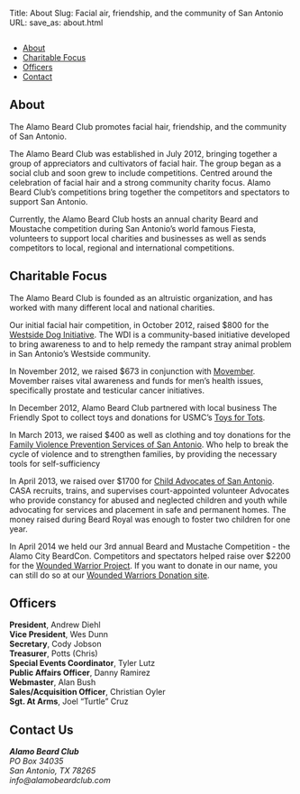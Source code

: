 Title: About
Slug: Facial air, friendship, and the community of San Antonio
URL:
save_as: about.html 

<!-- About Section -->
<div class="row clearfix">
<div class="col-md-12 column" id="about">
<div class="tabbable" id="tabs-81297">
<ul class="nav nav-tabs">
  <li class="active">
    <a href="#panel-about" data-toggle="tab">About</a>
  </li>
  <li>
    <a href="#panel-charity" data-toggle="tab">Charitable Focus</a>
  </li>
  <li>
    <a href="#panel-officers" data-toggle="tab">Officers</a>
  </li>
  <li>
    <a href="#panel-contact" data-toggle="tab">Contact</a>
  </li>
</ul>


<div class="tab-content">
<div class="tab-pane active" id="panel-about">


<p>
<h2>About</h2>
<p>The Alamo Beard Club promotes facial hair, friendship, and the community of San Antonio.</p>

<p>The Alamo Beard Club was established in July 2012, bringing together a group of appreciators and cultivators of facial hair. The group began as a social club and soon grew to include competitions. Centred around the celebration of facial hair and a strong community charity focus. Alamo Beard Club&#8217;s competitions bring together the competitors and spectators to support San Antonio. </p>

<p>Currently, the Alamo Beard Club hosts an annual charity Beard and Moustache competition during San Antonio’s world famous Fiesta, volunteers to support local charities and businesses as well as sends competitors to local, regional and international competitions.</p>
</p>

</div>
<div class="tab-pane" id="panel-charity">
<h2>Charitable Focus</h2>
<p>The Alamo Beard Club is founded as an altruistic organization, and has worked with many different local and national charities.</p>

<p>Our initial facial hair competition, in October 2012, raised $800 for the <a href="http://westsidedoginitiative.blogspot.com/p/about">Westside Dog Initiative</a>. The WDI is a community-based initiative developed to bring awareness to and to help remedy the rampant stray animal problem in San Antonio’s Westside community.</p>

<p>In November 2012, we raised $673 in conjunction with <a href="http://us.movember.com/">Movember</a>. Movember raises vital awareness and funds for men&#8217;s health issues, specifically prostate and testicular cancer initiatives.</p>

<p>In December 2012, Alamo Beard Club partnered with local business The Friendly Spot to collect toys and donations for USMC&#8217;s <a href="http://www.toysfortots.org/">Toys for Tots</a>. </p>

<p>In March 2013, we raised $400 as well as clothing and toy donations for the <a href="http://www.fvps.org/">Family Violence Prevention Services of San Antonio</a>. Who help to break the cycle of violence and to strengthen families, by providing the necessary tools for self-sufficiency</p>

<p>In April 2013, we raised over $1700 for <a href="http://www.casa-satx.org/">Child Advocates of San Antonio</a>. CASA recruits, trains, and supervises court-appointed volunteer Advocates who provide constancy for abused and neglected children and youth while advocating for services and placement in safe and permanent homes. The money raised during Beard Royal was enough to foster two children for one year.</p>

<p>In April 2014 we held our 3rd annual Beard and Mustache Competition - the Alamo City BeardCon. Competitors and spectators helped raise over $2200 for the <a href="http://www.woundedwarriorproject.org/">Wounded Warrior Project</a>. If you want to donate in our name, you can still do so at our <a href="https://support.woundedwarriorproject.org/group-fundraising/alamobeardclub/">Wounded Warriors Donation site</a>.</p>
</div>
<div class="tab-pane" id="panel-officers">
<h2>Officers</h2>
<p><strong>President</strong>, Andrew Diehl<br/>
<strong>Vice President</strong>, Wes Dunn<br/>
<strong>Secretary</strong>, Cody Jobson<br/>
<strong>Treasurer</strong>, Potts (Chris)<br/>
<strong>Special Events Coordinator</strong>, Tyler Lutz<br/>
<strong>Public Affairs Officer</strong>, Danny Ramirez<br/>
<strong>Webmaster</strong>, Alan Bush<br/>
<strong>Sales/Acquisition Officer</strong>, Christian Oyler<br/>
<strong>Sgt. At Arms</strong>, Joel &#8220;Turtle&#8221; Cruz</p>
</div>

<div class="tab-pane" id="panel-contact">
<h2>Contact Us</h2>
<address> <strong>Alamo Beard Club</strong><br /> PO Box 34035<br /> San Antonio, TX 78265<br /> info@alamobeardclub.com</address>
</div>

</div>
</div>
</div>
</div>
<!-- End About Alamo Beard Club Section -->
